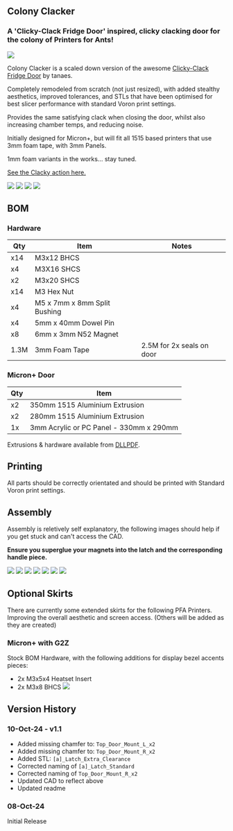 ## Colony Clacker

### A 'Clicky-Clack Fridge Door' inspired, clicky clacking door for the colony of Printers for Ants!

![](https://github.com/PrintersForAnts/ColonyClacker/blob/main/Images/1-Colony%20Clacker_Full.png)

Colony Clacker is a scaled down version of the awesome [Clicky-Clack Fridge Door](https://github.com/tanaes/whopping_Voron_mods/tree/main/clickyclacky_door) by tanaes.

Completely remodeled from scratch (not just resized), with added stealthy aesthetics, improved tolerances, and STLs that have been optimised for best slicer performance with standard Voron print settings.

Provides the same satisfying clack when closing the door, whilst also increasing chamber temps, and reducing noise.

Initially designed for Micron+, but will fit all 1515 based printers that use 3mm foam tape, with 3mm Panels.

1mm foam variants in the works... stay tuned.

[See the Clacky action here.](https://youtube.com/shorts/yi75DsFQ0eI?si=P8Z4A60wTr4WiRiI)

![](https://github.com/PrintersForAnts/ColonyClacker/blob/main/Images/2-ColonyClacker_Full_Handle.png)
![](https://github.com/PrintersForAnts/ColonyClacker/blob/main/Images/3-ColonyClacker_Full_Hinges.png)
![](https://github.com/PrintersForAnts/ColonyClacker/blob/main/Images/4-ColonyClacker_Handle.png)
![](https://github.com/PrintersForAnts/ColonyClacker/blob/main/Images/5-ColonyClacker_Bottom%20Hinge.png)

## BOM

### Hardware
Qty|Item|Notes
---|----|---
x14|M3x12 BHCS
x4|M3X16 SHCS
x2|M3x20 SHCS
x14|M3 Hex Nut
x4|M5 x 7mm x 8mm Split Bushing
x4|5mm x 40mm Dowel Pin
x8|6mm x 3mm N52 Magnet
1.3M|3mm Foam Tape|2.5M for 2x seals on door

### Micron+ Door
Qty|Item
---|---
x2|350mm 1515 Aluminium Extrusion
x2|280mm 1515 Aluminium Extrusion
1x|3mm Acrylic or PC Panel - 330mm x 290mm

Extrusions & hardware available from [DLLPDF](https://www.dllpdf.com/colony-clacker).

## Printing
All parts should be correctly orientated and should be printed with Standard Voron print settings.

## Assembly
Assembly is reletively self explanatory, the following images should help if you get stuck and can't access the CAD.

**Ensure you superglue your magnets into the latch and the corresponding handle piece.**

![](https://github.com/PrintersForAnts/ColonyClacker/blob/main/Images/7-ColonyClacker_Handle%20AB_Latch.png)
![](https://github.com/PrintersForAnts/ColonyClacker/blob/main/Images/8-ColonyClacker_Handle_No%20Top.png)
![](https://github.com/PrintersForAnts/ColonyClacker/blob/main/Images/ColonyClacker_Handle_AB_Hardware.png)
![](https://github.com/PrintersForAnts/ColonyClacker/blob/main/Images/ColonyClacker_Handle_C_Hardware.png)
![](https://github.com/PrintersForAnts/ColonyClacker/blob/main/Images/ColonyClacker_Handle_Latch_Hardware.png)
![](https://github.com/PrintersForAnts/ColonyClacker/blob/main/Images/ColonyClacker_HingeBottom_Hardware.png)
![](https://github.com/PrintersForAnts/ColonyClacker/blob/main/Images/ColonyClacker_HingeTop_Hardware.png)

## Optional Skirts
There are currently some extended skirts for the following PFA Printers.
Improving the overall aesthetic and screen access.
(Others will be added as they are created)

### Micron+ with G2Z
Stock BOM Hardware, with the following additions for display bezel accents pieces:
- 2x M3x5x4 Heatset Insert
- 2x M3x8 BHCS
![](https://github.com/PrintersForAnts/ColonyClacker/blob/main/Images/ColonyClacker_Micron_Skirts_cad.png)


## Version History

### 10-Oct-24 - v1.1
- Added missing chamfer to: `Top_Door_Mount_L_x2`
- Added missing chamfer to: `Top_Door_Mount_R_x2`
- Added STL: `[a]_Latch_Extra_Clearance`
- Corrected naming of `[a]_Latch_Standard`
- Corrected naming of `Top_Door_Mount_R_x2`
- Updated CAD to reflect above
- Updated readme

### 08-Oct-24
Initial Release
